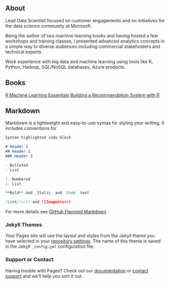 

## About

Lead Data Scientist focused on customer engagements and on initiatives for the data science community at Microsoft.

Being the author of two machine learning books and having hosted a few workshops and training classes, I presented advanced analytics concepts in a simple way to diverse audiences including commercial stakeholders and technical experts.

Work experience with big data and machine learning using tools like R, Python, Hadoop, SQL/NoSQL databases, Azure products.


## Books

[R Machine Learning Essentials](https://www.amazon.co.uk/Machine-Learning-Essentials-Michele-Usuelli/dp/178398774X)
[Building a Recommendation System with R](https://www.amazon.co.uk/Building-Recommendation-System-Suresh-Gorakala/dp/1783554495)


## Markdown

Markdown is a lightweight and easy-to-use syntax for styling your writing. It includes conventions for

```markdown
Syntax highlighted code block

# Header 1
## Header 2
### Header 3

- Bulleted
- List

1. Numbered
2. List

**Bold** and _Italic_ and `Code` text

[Link](url) and ![Image](src)
```

For more details see [GitHub Flavored Markdown](https://guides.github.com/features/mastering-markdown/).

### Jekyll Themes

Your Pages site will use the layout and styles from the Jekyll theme you have selected in your [repository settings](https://github.com/micheleusuelli/micheleusuelli.github.io/settings). The name of this theme is saved in the Jekyll `_config.yml` configuration file.

### Support or Contact

Having trouble with Pages? Check out our [documentation](https://help.github.com/categories/github-pages-basics/) or [contact support](https://github.com/contact) and we’ll help you sort it out.
